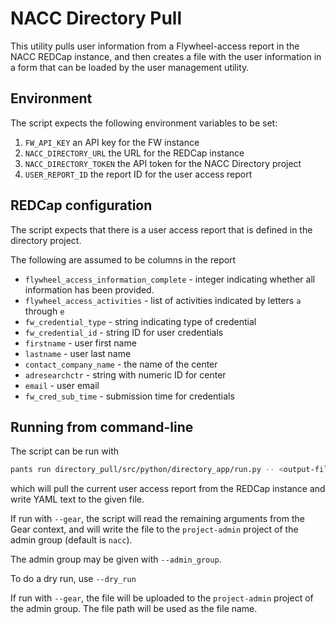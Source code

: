 # NACC Directory Pull

This utility pulls user information from a Flywheel-access report in the NACC REDCap instance,
and then creates a file with the user information in a form that can be loaded by the user management utility.

## Environment

The script expects the following environment variables to be set:

1. `FW_API_KEY` an API key for the FW instance
2. `NACC_DIRECTORY_URL` the URL for the REDCap instance
3. `NACC_DIRECTORY_TOKEN` the API token for the NACC Directory project
4. `USER_REPORT_ID` the report ID for the user access report

## REDCap configuration

The script expects that there is a user access report that is defined in the directory project.

The following are assumed to be columns in the report

- `flywheel_access_information_complete` - integer indicating whether all information has been provided.
- `flywheel_access_activities` - list of activities indicated by letters `a` through `e`
- `fw_credential_type` - string indicating type of credential
- `fw_credential_id` - string ID for user credentials
- `firstname` - user first name
- `lastname` - user last name
- `contact_company_name` - the name of the center
- `adresearchctr` - string with numeric ID for center
- `email` - user email
- `fw_cred_sub_time` - submission time for credentials

## Running from command-line

The script can be run with

```bash
pants run directory_pull/src/python/directory_app/run.py -- <output-file-path>
```

which will pull the current user access report from the REDCap instance and write YAML text to the given file.

If run with `--gear`, the script will read the remaining arguments from the Gear context, and will write the file to the `project-admin` project of the admin group (default is `nacc`).

The admin group may be given with `--admin_group`.

To do a dry run, use `--dry_run`

If run with `--gear`, the file will be uploaded to the `project-admin` project of the admin group.
The file path will be used as the file name.
